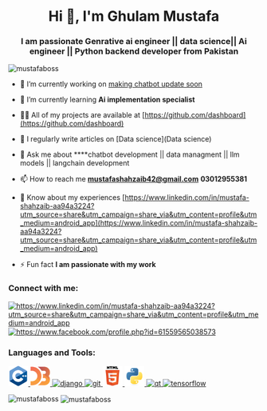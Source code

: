 <h1 align="center">Hi 👋, I'm Ghulam Mustafa</h1>
<h3 align="center">I am passionate Genrative ai engineer || data science|| Ai engineer || Python backend developer from Pakistan</h3>

<p align="left"> <img src="https://komarev.com/ghpvc/?username=mustafaboss&label=Profile%20views&color=0e75b6&style=flat" alt="mustafaboss" /> </p>

- 🔭 I’m currently working on [making chatbot update soon](https://github.com/mustafaboss/final.project/tree/main)

- 🌱 I’m currently learning **Ai implementation specialist**

- 👨‍💻 All of my projects are available at [https://github.com/dashboard](https://github.com/dashboard)

- 📝 I regularly write articles on [Data science](Data science)

- 💬 Ask me about ****chatbot development || data managment || llm models || langchain development

- 📫 How to reach me **mustafashahzaib42@gmail.com** **03012955381**

- 📄 Know about my experiences [https://www.linkedin.com/in/mustafa-shahzaib-aa94a3224?utm_source=share&utm_campaign=share_via&utm_content=profile&utm_medium=android_app](https://www.linkedin.com/in/mustafa-shahzaib-aa94a3224?utm_source=share&utm_campaign=share_via&utm_content=profile&utm_medium=android_app)

- ⚡ Fun fact **I am passionate with my work**

<h3 align="left">Connect with me:</h3>
<p align="left">
<a href="https://linkedin.com/in/https://www.linkedin.com/in/mustafa-shahzaib-aa94a3224?utm_source=share&utm_campaign=share_via&utm_content=profile&utm_medium=android_app" target="blank"><img align="center" src="https://raw.githubusercontent.com/rahuldkjain/github-profile-readme-generator/master/src/images/icons/Social/linked-in-alt.svg" alt="https://www.linkedin.com/in/mustafa-shahzaib-aa94a3224?utm_source=share&utm_campaign=share_via&utm_content=profile&utm_medium=android_app" height="30" width="40" /></a>
<a href="https://fb.com/https://www.facebook.com/profile.php?id=61559565038573" target="blank"><img align="center" src="https://raw.githubusercontent.com/rahuldkjain/github-profile-readme-generator/master/src/images/icons/Social/facebook.svg" alt="https://www.facebook.com/profile.php?id=61559565038573" height="30" width="40" /></a>
</p>

<h3 align="left">Languages and Tools:</h3>
<p align="left"> <a href="https://www.w3schools.com/cpp/" target="_blank" rel="noreferrer"> <img src="https://raw.githubusercontent.com/devicons/devicon/master/icons/cplusplus/cplusplus-original.svg" alt="cplusplus" width="40" height="40"/> </a> <a href="https://d3js.org/" target="_blank" rel="noreferrer"> <img src="https://raw.githubusercontent.com/devicons/devicon/master/icons/d3js/d3js-original.svg" alt="d3js" width="40" height="40"/> </a> <a href="https://www.djangoproject.com/" target="_blank" rel="noreferrer"> <img src="https://cdn.worldvectorlogo.com/logos/django.svg" alt="django" width="40" height="40"/> </a> <a href="https://git-scm.com/" target="_blank" rel="noreferrer"> <img src="https://www.vectorlogo.zone/logos/git-scm/git-scm-icon.svg" alt="git" width="40" height="40"/> </a> <a href="https://www.w3.org/html/" target="_blank" rel="noreferrer"> <img src="https://raw.githubusercontent.com/devicons/devicon/master/icons/html5/html5-original-wordmark.svg" alt="html5" width="40" height="40"/> </a> <a href="https://www.python.org" target="_blank" rel="noreferrer"> <img src="https://raw.githubusercontent.com/devicons/devicon/master/icons/python/python-original.svg" alt="python" width="40" height="40"/> </a> <a href="https://www.qt.io/" target="_blank" rel="noreferrer"> <img src="https://upload.wikimedia.org/wikipedia/commons/0/0b/Qt_logo_2016.svg" alt="qt" width="40" height="40"/> </a> <a href="https://www.tensorflow.org" target="_blank" rel="noreferrer"> <img src="https://www.vectorlogo.zone/logos/tensorflow/tensorflow-icon.svg" alt="tensorflow" width="40" height="40"/> </a> </p>

<p><img align="left" src="https://github-readme-stats.vercel.app/api/top-langs?username=mustafaboss&show_icons=true&locale=en&layout=compact" alt="mustafaboss" /></p>

<p>&nbsp;<img align="center" src="https://github-readme-stats.vercel.app/api?username=mustafaboss&show_icons=true&locale=en" alt="mustafaboss" /></p>


<!--
**mustafaboss/mustafaboss** is a ✨ _special_ ✨ repository because its `README.md` (this file) appears on your GitHub profile.

Here are some ideas to get you started:

- 🔭 I’m currently working on voice bot at switch pvt ltd
- 🌱 I’m currently working as Ai implementation specialist
- 👯 I’m looking to collaborate on chatbot and data project
- 🤔 I’m looking for help with ...
- 💬 Ask me about Ai implementations 
- 📫 How to reach me: through my number 03012853681
- 😄 Pronouns: ...
- ⚡ Fun fact: ...
-->
